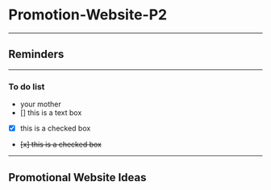 # Promotion-Website-P2
----------------------
## Reminders
--------
### To do list
- your mother
- [] this is a text box
- [x] this is a checked box
- <del> [x] this is a checked box <del>
--------
## Promotional Website Ideas


